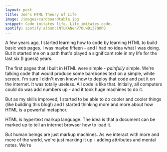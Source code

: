 ```yaml
---
layout: post
title: Joe's HTML Theory of Life
image: /images/cardboardtable.jpg
snippet: Code imitates life. Life imitates code.
spotify: spotify:album:1NTLKANenV7OuwDi37QUhQ
---
```


A few years ago, I started learning how to code by learning HTML to build basic web pages. I was maybe fifteen - and I had no idea what I was doing. But it started me on a path that's played a significant role in my life for the last six (I guess) years.

The first pages that I built in HTML were simple - _painfully_ simple. We're talking code that would produce some barebones text on a simple, white screen. I'm sure I didn't even know how to deploy that code and put it on the internet. It was totally useless. All code is like that. Initially, all computers could do was add numbers up - and it took huge machines to do it. 

But as my skills improved, I started to be able to do cooler and cooler things (like building this blog!) and I started thinking more and more about how HTML is a powerful metaphor.

HTML is hypertext markup language. The idea is that a document can be marked up to tell an internet browser how to load it.

But human beings are just markup machines. As we interact with more and more of the world, we're just marking it up - adding attributes and mental notes. We're 